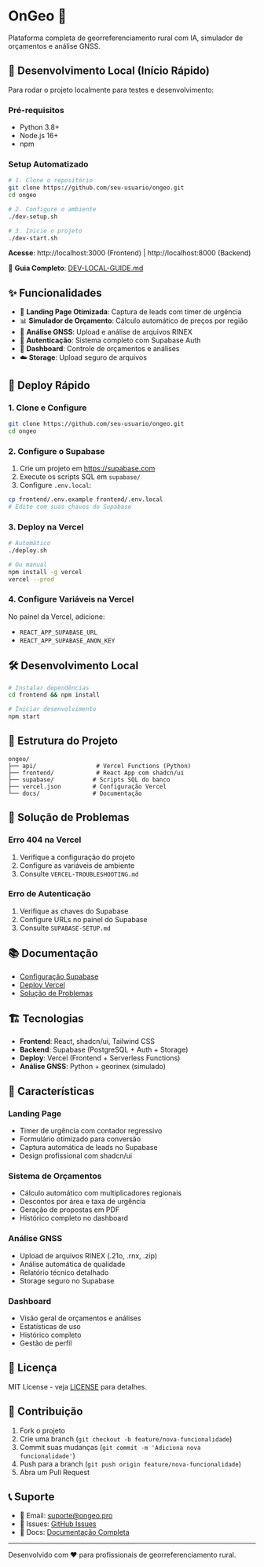 # OnGeo 🌱

Plataforma completa de georreferenciamento rural com IA, simulador de orçamentos e análise GNSS.

## 🚀 Desenvolvimento Local (Início Rápido)

Para rodar o projeto localmente para testes e desenvolvimento:

### Pré-requisitos
- Python 3.8+
- Node.js 16+
- npm

### Setup Automatizado
```bash
# 1. Clone o repositório
git clone https://github.com/seu-usuario/ongeo.git
cd ongeo

# 2. Configure o ambiente
./dev-setup.sh

# 3. Inicie o projeto  
./dev-start.sh
```

**Acesse**: http://localhost:3000 (Frontend) | http://localhost:8000 (Backend)

📖 **Guia Completo**: [DEV-LOCAL-GUIDE.md](./DEV-LOCAL-GUIDE.md)

## ✨ Funcionalidades

- 🎯 **Landing Page Otimizada**: Captura de leads com timer de urgência
- 📊 **Simulador de Orçamento**: Cálculo automático de preços por região
- 📡 **Análise GNSS**: Upload e análise de arquivos RINEX
- 🔐 **Autenticação**: Sistema completo com Supabase Auth
- 📱 **Dashboard**: Controle de orçamentos e análises
- ☁️ **Storage**: Upload seguro de arquivos

## 🚀 Deploy Rápido

### 1. Clone e Configure
```bash
git clone https://github.com/seu-usuario/ongeo.git
cd ongeo
```

### 2. Configure o Supabase
1. Crie um projeto em https://supabase.com
2. Execute os scripts SQL em `supabase/`
3. Configure `.env.local`:
```bash
cp frontend/.env.example frontend/.env.local
# Edite com suas chaves do Supabase
```

### 3. Deploy na Vercel
```bash
# Automático
./deploy.sh

# Ou manual
npm install -g vercel
vercel --prod
```

### 4. Configure Variáveis na Vercel
No painel da Vercel, adicione:
- `REACT_APP_SUPABASE_URL`
- `REACT_APP_SUPABASE_ANON_KEY`

## 🛠️ Desenvolvimento Local

```bash
# Instalar dependências
cd frontend && npm install

# Iniciar desenvolvimento
npm start
```

## 📁 Estrutura do Projeto

```
ongeo/
├── api/                 # Vercel Functions (Python)
├── frontend/            # React App com shadcn/ui
├── supabase/           # Scripts SQL do banco
├── vercel.json         # Configuração Vercel
└── docs/               # Documentação
```

## 🔧 Solução de Problemas

### Erro 404 na Vercel
1. Verifique a configuração do projeto
2. Configure as variáveis de ambiente
3. Consulte `VERCEL-TROUBLESHOOTING.md`

### Erro de Autenticação
1. Verifique as chaves do Supabase
2. Configure URLs no painel do Supabase
3. Consulte `SUPABASE-SETUP.md`

## 📚 Documentação

- [Configuração Supabase](./SUPABASE-SETUP.md)
- [Deploy Vercel](./README-DEPLOY.md)
- [Solução de Problemas](./VERCEL-TROUBLESHOOTING.md)

## 🏗️ Tecnologias

- **Frontend**: React, shadcn/ui, Tailwind CSS
- **Backend**: Supabase (PostgreSQL + Auth + Storage)
- **Deploy**: Vercel (Frontend + Serverless Functions)
- **Análise GNSS**: Python + georinex (simulado)

## 🌟 Características

### Landing Page
- Timer de urgência com contador regressivo
- Formulário otimizado para conversão
- Captura automática de leads no Supabase
- Design profissional com shadcn/ui

### Sistema de Orçamentos
- Cálculo automático com multiplicadores regionais
- Descontos por área e taxa de urgência
- Geração de propostas em PDF
- Histórico completo no dashboard

### Análise GNSS
- Upload de arquivos RINEX (.21o, .rnx, .zip)
- Análise automática de qualidade
- Relatório técnico detalhado
- Storage seguro no Supabase

### Dashboard
- Visão geral de orçamentos e análises
- Estatísticas de uso
- Histórico completo
- Gestão de perfil

## 📄 Licença

MIT License - veja [LICENSE](LICENSE) para detalhes.

## 🤝 Contribuição

1. Fork o projeto
2. Crie uma branch (`git checkout -b feature/nova-funcionalidade`)
3. Commit suas mudanças (`git commit -m 'Adiciona nova funcionalidade'`)
4. Push para a branch (`git push origin feature/nova-funcionalidade`)
5. Abra um Pull Request

## 📞 Suporte

- 📧 Email: suporte@ongeo.pro
- 💬 Issues: [GitHub Issues](https://github.com/seu-usuario/ongeo/issues)
- 📖 Docs: [Documentação Completa](./docs/)

---

Desenvolvido com ❤️ para profissionais de georreferenciamento rural.